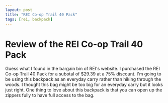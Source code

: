 ```yaml
---
layout: post
title: "REI Co-op Trail 40 Pack"
tags: [rei, backpack]
---
```


# Review of the REI Co-op Trail 40 Pack

Guess what I found in the bargain bin of REI's website.  I purchased the REI Co-op Trail 40 Pack for a subotal of $29.39 at a 75% discount.
I'm going to be using this backpack as an everyday carry rather than hiking through the woods.  I thought this bag might be too big for an everyday carry but it looks just right.  One thing to love about this backpack is that you can open up the zippers fully to have full access to the bag. 

